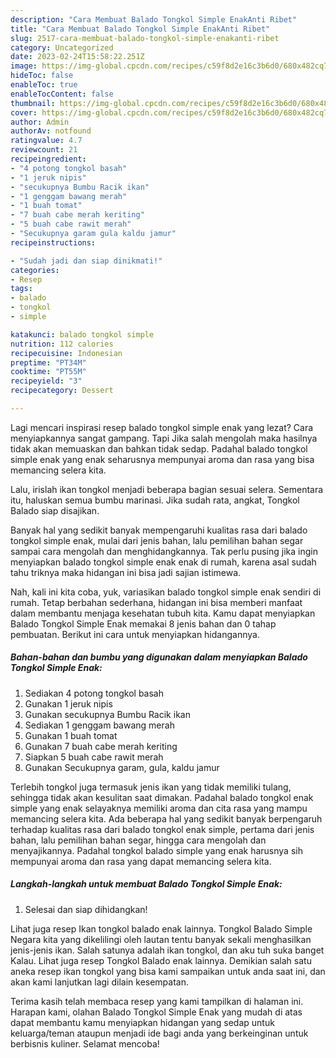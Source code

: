 ```yaml
---
description: "Cara Membuat Balado Tongkol Simple EnakAnti Ribet"
title: "Cara Membuat Balado Tongkol Simple EnakAnti Ribet"
slug: 2517-cara-membuat-balado-tongkol-simple-enakanti-ribet
category: Uncategorized
date: 2023-02-24T15:58:22.251Z
image: https://img-global.cpcdn.com/recipes/c59f8d2e16c3b6d0/680x482cq70/balado-tongkol-simple-enak-foto-resep-utama.jpg
hideToc: false
enableToc: true
enableTocContent: false
thumbnail: https://img-global.cpcdn.com/recipes/c59f8d2e16c3b6d0/680x482cq70/balado-tongkol-simple-enak-foto-resep-utama.jpg
cover: https://img-global.cpcdn.com/recipes/c59f8d2e16c3b6d0/680x482cq70/balado-tongkol-simple-enak-foto-resep-utama.jpg
author: Admin
authorAv: notfound
ratingvalue: 4.7
reviewcount: 21
recipeingredient:
- "4 potong tongkol basah"
- "1 jeruk nipis"
- "secukupnya Bumbu Racik ikan"
- "1 genggam bawang merah"
- "1 buah tomat"
- "7 buah cabe merah keriting"
- "5 buah cabe rawit merah"
- "Secukupnya garam gula kaldu jamur"
recipeinstructions:

- "Sudah jadi dan siap dinikmati!"
categories:
- Resep
tags:
- balado
- tongkol
- simple

katakunci: balado tongkol simple 
nutrition: 112 calories
recipecuisine: Indonesian
preptime: "PT34M"
cooktime: "PT55M"
recipeyield: "3"
recipecategory: Dessert

---
```



Lagi mencari inspirasi resep balado tongkol simple enak yang lezat? Cara menyiapkannya sangat gampang. Tapi Jika salah mengolah maka hasilnya tidak akan memuaskan dan bahkan tidak sedap. Padahal balado tongkol simple enak yang enak seharusnya mempunyai aroma dan rasa yang bisa memancing selera kita.


Lalu, irislah ikan tongkol menjadi beberapa bagian sesuai selera. Sementara itu, haluskan semua bumbu marinasi. Jika sudah rata, angkat, Tongkol Balado siap disajikan.

Banyak hal yang sedikit banyak mempengaruhi kualitas rasa dari balado tongkol simple enak, mulai dari jenis bahan, lalu pemilihan bahan segar sampai cara mengolah dan menghidangkannya. Tak perlu pusing jika ingin menyiapkan balado tongkol simple enak enak di rumah, karena asal sudah tahu triknya maka hidangan ini bisa jadi sajian istimewa.


Nah, kali ini kita coba, yuk, variasikan balado tongkol simple enak sendiri di rumah. Tetap berbahan sederhana, hidangan ini bisa memberi manfaat dalam membantu menjaga kesehatan tubuh kita. Kamu dapat menyiapkan Balado Tongkol Simple Enak memakai 8 jenis bahan dan 0 tahap pembuatan. Berikut ini cara untuk menyiapkan hidangannya.

<!--inarticleads1-->

##### Bahan-bahan dan bumbu yang digunakan dalam menyiapkan Balado Tongkol Simple Enak:

1. Sediakan 4 potong tongkol basah
1. Gunakan 1 jeruk nipis
1. Gunakan secukupnya Bumbu Racik ikan
1. Sediakan 1 genggam bawang merah
1. Gunakan 1 buah tomat
1. Gunakan 7 buah cabe merah keriting
1. Siapkan 5 buah cabe rawit merah
1. Gunakan Secukupnya garam, gula, kaldu jamur


Terlebih tongkol juga termasuk jenis ikan yang tidak memiliki tulang, sehingga tidak akan kesulitan saat dimakan. Padahal balado tongkol enak simple yang enak selayaknya memiliki aroma dan cita rasa yang mampu memancing selera kita. Ada beberapa hal yang sedikit banyak berpengaruh terhadap kualitas rasa dari balado tongkol enak simple, pertama dari jenis bahan, lalu pemilihan bahan segar, hingga cara mengolah dan menyajikannya. Padahal tongkol balado simple yang enak harusnya sih mempunyai aroma dan rasa yang dapat memancing selera kita. 

<!--inarticleads2-->

##### Langkah-langkah untuk membuat Balado Tongkol Simple Enak:


1. Selesai dan siap dihidangkan!

Lihat juga resep Ikan tongkol balado enak lainnya. Tongkol Balado Simple Negara kita yang dikelilingi oleh lautan tentu banyak sekali menghasilkan jenis-jenis ikan. Salah satunya adalah ikan tongkol, dan aku tuh suka banget Kalau. Lihat juga resep Tongkol Balado enak lainnya. Demikian salah satu aneka resep ikan tongkol yang bisa kami sampaikan untuk anda saat ini, dan akan kami lanjutkan lagi dilain kesempatan. 

Terima kasih telah membaca resep yang kami tampilkan di halaman ini. Harapan kami, olahan Balado Tongkol Simple Enak yang mudah di atas dapat membantu kamu menyiapkan hidangan yang sedap untuk keluarga/teman ataupun menjadi ide bagi anda yang berkeinginan untuk berbisnis kuliner. Selamat mencoba!
